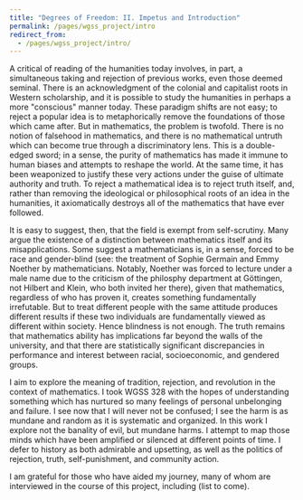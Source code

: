 ```yaml
---
title: "Degrees of Freedom: II. Impetus and Introduction"
permalink: /pages/wgss_project/intro
redirect_from: 
  - /pages/wgss_project/intro/
---
```


A critical of reading of the humanities today involves, in part, a simultaneous taking and rejection of previous works, even those deemed seminal. There is an acknowledgment of the colonial and capitalist roots in Western scholarship, and it is possible to study the humanities in perhaps a more "conscious" manner today. These paradigm shifts are not easy; to reject a popular idea is to metaphorically remove the foundations of those which came after. But in mathematics, the problem is twofold. There is no notion of falsehood in mathematics, and there is no mathematical untruth which can become true through a discriminatory lens. This is a double-edged sword; in a sense, the purity of mathematics has made it immune to human biases and attempts to reshape the world. At the same time, it has been weaponized to justify these very actions under the guise of ultimate authority and truth. To reject a mathematical idea is to reject truth itself, and, rather than removing the ideological or philosophical roots of an idea in the humanities, it axiomatically destroys all of the mathematics that have ever followed. 

It is easy to suggest, then, that the field is exempt from self-scrutiny. Many argue the existence of a distinction between mathematics itself and its misapplications. Some suggest a mathematicians is, in a sense, forced to be race and gender-blind (see: the treatment of Sophie Germain and Emmy Noether by mathematicians. Notably, Noether was forced to lecture under a male name due to the criticism of the philosphy department at Göttingen, not Hilbert and Klein, who both invited her there), given that mathematics, regardless of who has proven it, creates something fundamentally irrefutable. But to treat different people with the same attitude produces different results if these two individuals are fundamentally viewed as different within society. Hence blindness is not enough. The truth remains that mathematics ability has implications far beyond the walls of the university, and that there are statistically significant discrepancies in performance and interest between racial, socioeconomic, and gendered groups. 

I aim to explore the meaning of tradition, rejection, and revolution in the context of mathematics. I took WGSS 328 with the hopes of understanding something which has nurtured so many feelings of personal unbelonging and failure. I see now that I will never not be confused; I see the harm is as mundane and random as it is systematic and organized. In this work I explore not the banality of evil, but mundane harms. I attempt to map those minds which have been amplified or silenced at different points of time. I defer to history as both admirable and upsetting, as well as the politics of rejection, truth, self-punishment, and community action. 

I am grateful for those who have aided my journey, many of whom are interviewed in the course of this project, including (list to come).